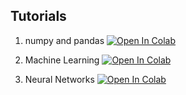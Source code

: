 ## Tutorials

1. numpy and pandas
[![Open In Colab](https://colab.research.google.com/assets/colab-badge.svg)](https://colab.research.google.com/drive/1Cn6PFqP70MTmTczwVpEWPQgpmwtpuoM5)

1. Machine Learning
[![Open In Colab](https://colab.research.google.com/assets/colab-badge.svg)](https://colab.research.google.com/drive/1Cn6PFqP70MTmTczwVpEWPQgpmwtpuoM5)

1. Neural Networks
[![Open In Colab](https://colab.research.google.com/assets/colab-badge.svg)](https://colab.research.google.com/drive/1Cn6PFqP70MTmTczwVpEWPQgpmwtpuoM5)
